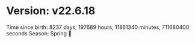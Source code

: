# Version: v22.6.18
Time since birth: 8237 days, 197689 hours, 11861340 minutes, 711680400 seconds
Season: Spring 🌸
